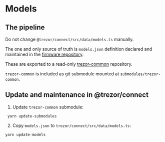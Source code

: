# Models

## The pipeline

Do not change `@trezor/connect/src/data/models.ts` manually.

The one and only source of truth is `models.json` definition declared and maintained in the [firmware repository](https://github.com/trezor/trezor-firmware/tree/main/common).

These are exported to a read-only [trezor-common](https://github.com/trezor/trezor-common) repository.

`trezor-common` is included as git submodule mounted at `submodules/trezor-common`.

## Update and maintenance in @trezor/connect

1. Update `trezor-common` submodule:

```
 yarn update-submodules
```

2. Copy `models.json` to `trezor/connect/src/data/models.ts`:

```
yarn update-models
```

